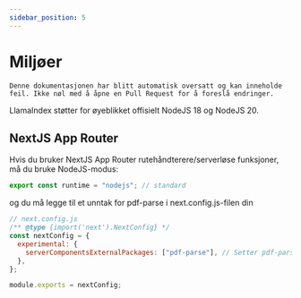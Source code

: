 ```yaml
---
sidebar_position: 5
---
```


# Miljøer

`Denne dokumentasjonen har blitt automatisk oversatt og kan inneholde feil. Ikke nøl med å åpne en Pull Request for å foreslå endringer.`

LlamaIndex støtter for øyeblikket offisielt NodeJS 18 og NodeJS 20.

## NextJS App Router

Hvis du bruker NextJS App Router rutehåndterere/serverløse funksjoner, må du bruke NodeJS-modus:

```js
export const runtime = "nodejs"; // standard
```

og du må legge til et unntak for pdf-parse i next.config.js-filen din

```js
// next.config.js
/** @type {import('next').NextConfig} */
const nextConfig = {
  experimental: {
    serverComponentsExternalPackages: ["pdf-parse"], // Setter pdf-parse i faktisk NodeJS-modus med NextJS App Router
  },
};

module.exports = nextConfig;
```
